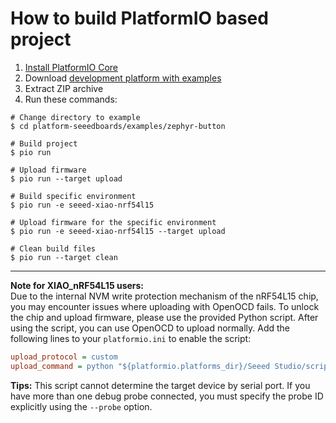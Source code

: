 How to build PlatformIO based project
=====================================

1. [Install PlatformIO Core](https://docs.platformio.org/page/core.html)
2. Download [development platform with examples](https://github.com/Seeed-Studio/platform-seeedboards/archive/refs/heads/main.zip)
3. Extract ZIP archive
4. Run these commands:

```shell
# Change directory to example
$ cd platform-seeedboards/examples/zephyr-button

# Build project
$ pio run

# Upload firmware
$ pio run --target upload

# Build specific environment
$ pio run -e seeed-xiao-nrf54l15

# Upload firmware for the specific environment
$ pio run -e seeed-xiao-nrf54l15 --target upload

# Clean build files
$ pio run --target clean
```

---
**Note for XIAO_nRF54L15 users:**  
Due to the internal NVM write protection mechanism of the nRF54L15 chip, you may encounter issues where uploading with OpenOCD fails. To unlock the chip and upload firmware, please use the provided Python script. After using the script, you can use OpenOCD to upload normally.
Add the following lines to your `platformio.ini` to enable the script:

```ini
upload_protocol = custom
upload_command = python "${platformio.platforms_dir}/Seeed Studio/scripts/xiao_nrf54l15_recover_flash.py" --hex $SOURCE --mass-erase
```

**Tips:** This script cannot determine the target device by serial port. If you have more than one debug probe connected, you must specify the probe ID explicitly using the `--probe` option.
